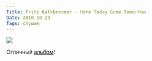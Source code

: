 ```yaml
---
Title: Fritz Kalkbrenner - Here Today Gone Tomorrow
Date: 2010-10-23
Tags: слушаю
---
```


<div class="text"><p><img src="http://dl.dropbox.com/u/140528/site/here_today_gone_tomorrow.jpg" /></p>
<p>Отличный <a href="http://www.junodownload.com/products/here-today-gone-tomorrow/1644959-02/">альбом</a>!</p></div>
